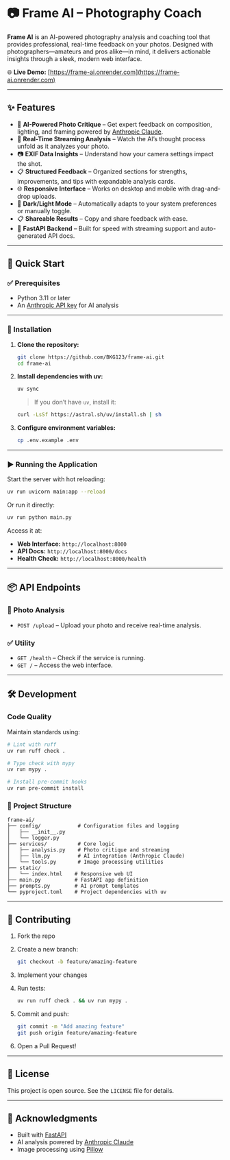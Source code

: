 # 📷 **Frame AI – Photography Coach**

**Frame AI** is an AI-powered photography analysis and coaching tool that provides professional, real-time feedback on your photos. Designed with photographers—amateurs and pros alike—in mind, it delivers actionable insights through a sleek, modern web interface.

🌐 **Live Demo:** [https://frame-ai.onrender.com](https://frame-ai.onrender.com)

---

## ✨ Features

* 📸 **AI-Powered Photo Critique** – Get expert feedback on composition, lighting, and framing powered by [Anthropic Claude](https://www.anthropic.com/).
* 🔄 **Real-Time Streaming Analysis** – Watch the AI’s thought process unfold as it analyzes your photo.
* 📷 **EXIF Data Insights** – Understand how your camera settings impact the shot.
* 📋 **Structured Feedback** – Organized sections for strengths, improvements, and tips with expandable analysis cards.
* 🌐 **Responsive Interface** – Works on desktop and mobile with drag-and-drop uploads.
* 🌙 **Dark/Light Mode** – Automatically adapts to your system preferences or manually toggle.
* 📋 **Shareable Results** – Copy and share feedback with ease.
* 🚀 **FastAPI Backend** – Built for speed with streaming support and auto-generated API docs.

---

## 🚀 Quick Start

### ✅ Prerequisites

* Python 3.11 or later
* An [Anthropic API key](https://www.anthropic.com/) for AI analysis

---

### 📂 Installation

1. **Clone the repository:**

   ```bash
   git clone https://github.com/BKG123/frame-ai.git
   cd frame-ai
   ```

2. **Install dependencies with uv:**

   ```bash
   uv sync
   ```

   > If you don’t have `uv`, install it:

   ```bash
   curl -LsSf https://astral.sh/uv/install.sh | sh
   ```

3. **Configure environment variables:**

   ```bash
   cp .env.example .env
   ```

---

### ▶ Running the Application

Start the server with hot reloading:

```bash
uv run uvicorn main:app --reload
```

Or run it directly:

```bash
uv run python main.py
```

Access it at:

* **Web Interface:** `http://localhost:8000`
* **API Docs:** `http://localhost:8000/docs`
* **Health Check:** `http://localhost:8000/health`

---

## 📦 API Endpoints

### 📸 Photo Analysis

* `POST /upload` – Upload your photo and receive real-time analysis.

### ✅ Utility

* `GET /health` – Check if the service is running.
* `GET /` – Access the web interface.

---

## 🛠 Development

### Code Quality

Maintain standards using:

```bash
# Lint with ruff
uv run ruff check .

# Type check with mypy
uv run mypy .

# Install pre-commit hooks
uv run pre-commit install
```

### 📂 Project Structure

```
frame-ai/
├── config/            # Configuration files and logging
│   ├── __init__.py
│   └── logger.py
├── services/          # Core logic
│   ├── analysis.py    # Photo critique and streaming
│   ├── llm.py         # AI integration (Anthropic Claude)
│   └── tools.py       # Image processing utilities
├── static/
│   └── index.html    # Responsive web UI
├── main.py           # FastAPI app definition
├── prompts.py        # AI prompt templates
└── pyproject.toml    # Project dependencies with uv
```

---

## 🤝 Contributing

1. Fork the repo
2. Create a new branch:

   ```bash
   git checkout -b feature/amazing-feature
   ```
3. Implement your changes
4. Run tests:

   ```bash
   uv run ruff check . && uv run mypy .
   ```
5. Commit and push:

   ```bash
   git commit -m "Add amazing feature"
   git push origin feature/amazing-feature
   ```
6. Open a Pull Request!

---

## 📄 License

This project is open source. See the `LICENSE` file for details.

---

## 🙏 Acknowledgments

* Built with [FastAPI](https://fastapi.tiangolo.com/)
* AI analysis powered by [Anthropic Claude](https://www.anthropic.com/)
* Image processing using [Pillow](https://python-pillow.org/)
